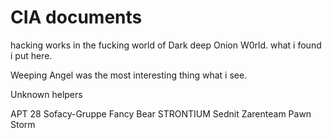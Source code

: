 # CIA documents
hacking works in the fucking world of Dark deep Onion W0rld. what i found i put here.


Weeping Angel was the most interesting thing what i see. 


Unknown helpers

APT 28 Sofacy-Gruppe Fancy Bear STRONTIUM Sednit Zarenteam Pawn Storm

